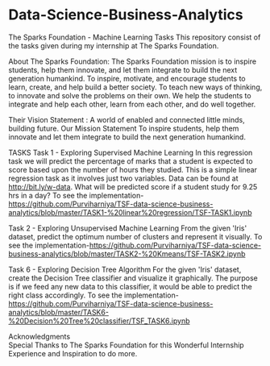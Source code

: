 # Data-Science-Business-Analytics

The Sparks Foundation - Machine Learning Tasks
This repository consist of the tasks given during my internship at The Sparks Foundation.

About The Sparks Foundation:
The Sparks Foundation mission is to inspire students, help them innovate, and let them integrate to build the next generation humankind. To inspire, motivate, and encourage students to learn, create, and help build a better society. To teach new ways of thinking, to innovate and solve the problems on their own. We help the students to integrate and help each other, learn from each other, and do well together.

Their Vision Statement : A world of enabled and connected little minds, building future. Our Mission Statement To inspire students, help them innovate and let them integrate to build the next generation humankind.

TASKS
Task 1 - Exploring Supervised Machine Learning
In this regression task we will predict the percentage of marks that a student is expected to score based upon the number of hours they studied.
This is a simple linear regression task as it involves just two variables. Data can be found at http://bit.ly/w-data.
What will be predicted score if a student study for 9.25 hrs in a day?
To see the implementation- https://github.com/Purviharniya/TSF-data-science-business-analytics/blob/master/TASK1-%20linear%20regression/TSF-TASK1.ipynb

Task 2 - Exploring Unsupervised Machine Learning
From the given 'Iris' dataset, predict the optimum number of clusters and represent it visually.
To see the implementation-https://github.com/Purviharniya/TSF-data-science-business-analytics/blob/master/TASK2-%20Kmeans/TSF-TASK2.ipynb

Task 6 - Exploring Decision Tree Algorithm
For the given 'Iris' dataset, create the Decision Tree classifier and visualize it graphically.
The purpose is if we feed any new data to this classifier, it would be able to predict the right class accordingly.
To see the implementation- https://github.com/Purviharniya/TSF-data-science-business-analytics/blob/master/TASK6-%20Decision%20Tree%20classifier/TSF_TASK6.ipynb

Acknowledgments <br>
Special Thanks to The Sparks Foundation for this Wonderful Internship Experience and Inspiration to do more.
